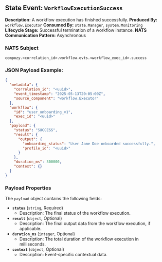 ## State Event: `WorkflowExecutionSuccess`

**Description:** A workflow execution has finished successfully.
**Produced By:** `workflow.Executor`
**Consumed By:** `state.Manager`, `system.Monitoring`
**Lifecycle Stage:** Successful termination of a workflow instance.
**NATS Communication Pattern:** Asynchronous

### NATS Subject

`compozy.<correlation_id>.workflow.evts.<workflow_exec_id>.success`

### JSON Payload Example:

```json
{
  "metadata": {
    "correlation_id": "<uuid>",
    "event_timestamp": "2025-05-13T20:05:00Z",
    "source_component": "workflow.Executor"
  },
  "workflow": {
    "id": "user_onboarding_v1",
    "exec_id": "<uuid>"
  },
  "payload": {
    "status": "SUCCESS",
    "result": {
      "output": {
        "onboarding_status": "User Jane Doe onboarded successfully.",
        "profile_id": "<uuid>"
      }
    },
    "duration_ms": 300000,
    "context": {}
  }
}
```

### Payload Properties

The `payload` object contains the following fields:
-   **`status`** (`string`, Required)
    -   Description: The final status of the workflow execution.
-   **`result`** (`object`, Optional)
    -   Description: The final output data from the workflow execution, if applicable.
-   **`duration_ms`** (`integer`, Optional)
    -   Description: The total duration of the workflow execution in milliseconds.
-   **`context`** (`object`, Optional)
    -   Description: Event-specific contextual data.
